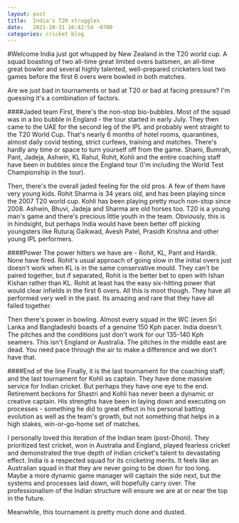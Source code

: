 ```yaml
---
layout: post
title:  India's T20 struggles
date:   2021-10-31 16:42:54 -0700
categories: cricket blog
---
```


#Welcome
India just got whupped by New Zealand in the T20 world cup. A squad boasting of two all-time great limited overs batsmen, an all-time great bowler and several highly talented, well-prepared cricketers lost two games before the first 6 overs were bowled in both matches.

Are we just bad in tournaments or bad at T20 or bad at facing pressure? I'm guessing it's a combination of factors.

####Jaded team
First, there's the non-stop bio-bubbles. Most of the squad was in a bio bubble in England - the tour started in early July. They then came to the UAE for the second leg of the IPL and probably went straight to the T20 World Cup. That's nearly 6 months of hotel rooms, quarantines, almost daily covid testing, strict curfews, training and matches. There's hardly any time or space to turn yourself off from the game. Shami, Bumrah, Pant, Jadeja, Ashwin, KL Rahul, Rohit, Kohli and the entire coaching staff have been in bubbles since the England tour (I'm including the World Test Championship in the tour). 

Then, there's the overall jaded feeling for the old pros. A few of them have very young kids. Rohit Sharma is 34 years old, and has been playing since the 2007 T20 world cup. Kohli has been playing pretty much non-stop since 2008. Ashwin, Bhuvi, Jadeja and Sharma are old horses too. T20 is a young man's game and there's precious little youth in the team. Obviously, this is in hindsight, but perhaps India would have been better off picking youngsters like Ruturaj Gaikwad, Avesh Patel, Prasidh Krishna and other young IPL performers.

####Power
The power hitters we have are - Rohit, KL, Pant and Hardik. None have fired. Rohit's usual approach of going slow in the initial overs just doesn't work when KL is in the same conservative mould. They can't be paired together, but if separated, Rohit is the better bet to open with Ishan Kishan rather than KL. Rohit at least has the easy six-hitting power that would clear infields in the first 6 overs. All this is moot though. They have all performed very well in the past. Its amazing and rare that they have all failed together.

Then there's power in bowling. Almost every squad in the WC (even Sri Lanka and Bangladesh) boasts of a genuine 150 Kph pacer. India doesn't. The pitches and the conditions just don't work for our 135-140 Kph seamers. This isn't England or Australia. The pitches in the middle east are dead. You need pace through the air to make a difference and we don't have that.

####End of the line
Finally, it is the last tournament for the coaching staff; and the last tournament for Kohli as captain. They have done massive service for Indian cricket. But perhaps they have one eye to the end. Retirement beckons for Shastri and Kohli has never been a dynamic or creative captain. His strengths have been in laying down and executing on processes - something he did to great effect in his personal batting evolution as well as the team's growth, but not something that helps in a high stakes, win-or-go-home set of matches.

I personally loved this iteration of the Indian team (post-Dhoni). They prioritized test cricket, won in Australia and England, played fearless cricket and demonstrated the true depth of Indian cricket's talent to devastating effect. India is a respected squad for its cricketing merits. It feels like an Australian squad in that they are never going to be down for too long. Maybe a more dynamic game manager will captain the side next, but the systems and processes laid down, will hopefully carry over. The professionalism of the Indian structure will ensure we are at or near the top in the future. 

Meanwhile, this tournament is pretty much done and dusted.
